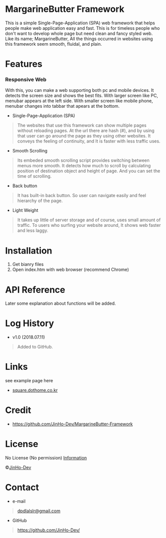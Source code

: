 # MargarineButter Framework
This is a simple Single-Page-Application (SPA) web framework that helps people make web application easy and fast. 
This is for timeless people who don't want to develop whole page but need clean and fancy styled web. 
Like its name; MargarineButter, All the things occurred in websites using this framework seem smooth, fluidal, and plain. 

# Features
### Responsive Web
With this, you can make a web supporting both pc and mobile devices. 
It detects the screen size and shows the best fits. 
With larger screen like PC, menubar appears at the left side. 
With smaller screen like mobile phone, menubar changes into tabbar that apears at the bottom.

* Single-Page-Application (SPA)
> The websites that use this framework can show multiple pages without reloading pages. 
At the url there are hash (#), and by using that user can go around the page as they using other websites. 
It conveys the feeling of continuity, and It is faster with less traffic uses. 

* Smooth Scrolling
> Its embeded smooth scrolling script provides switching between menus more smooth. 
It detects how much to scroll by calculating position of destination object and height of page. 
And you can set the time of scrolling. 

* Back button
> It has built-in back button. 
So user can navigate easily and feel hierarchy of the page. 

* Light Weight
> It takes up little of server storage and of course, uses small amount of traffic. 
To users who surfing your website around, It shows web faster and less laggy. 

# Installation
1. Get bianry files
2. Open index.htm with web browser (recommend Chrome)

# API Reference
Later some explanation about functions will be added. 

# Log History
* v1.0 (2018.07.11)
> Added to GitHub. 

# Links
see example page here
* <a href="http://square.dothome.co.kr/">square.dothome.co.kr</a>

# Credit
* https://github.com/JinHo-Dev/MargarineButter-Framework

# License
No License (No permission) <a href="https://choosealicense.com/no-permission/">Information</a>

&copy;<a href="https://github.com/JinHo-Dev/">JinHo-Dev</a>

# Contact
* e-mail
> dpdlalslr@gmail.com
* GitHub
> https://github.com/JinHo-Dev/